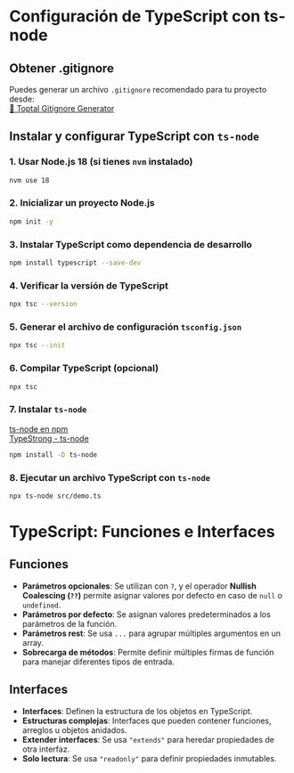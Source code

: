 # Configuración de TypeScript con ts-node

## Obtener .gitignore  
Puedes generar un archivo `.gitignore` recomendado para tu proyecto desde:  
[🔗 Toptal Gitignore Generator](https://www.toptal.com/developers/gitignore)

## Instalar y configurar TypeScript con `ts-node`

### 1. Usar Node.js 18 (si tienes `nvm` instalado)
```sh
nvm use 18
```

### 2. Inicializar un proyecto Node.js
```sh
npm init -y
```

### 3. Instalar TypeScript como dependencia de desarrollo
```sh
npm install typescript --save-dev
```

### 4. Verificar la versión de TypeScript
```sh
npx tsc --version
```

### 5. Generar el archivo de configuración `tsconfig.json`
```sh
npx tsc --init
```

### 6. Compilar TypeScript (opcional)
```sh
npx tsc
```

### 7. Instalar `ts-node`
[ ts-node en npm](https://www.npmjs.com/package/ts-node)  
[ TypeStrong - ts-node](https://typestrong.org/ts-node)  

```sh
npm install -D ts-node
```

### 8. Ejecutar un archivo TypeScript con `ts-node`
```sh
npx ts-node src/demo.ts
```

#  TypeScript: Funciones e Interfaces

##  Funciones

- **Parámetros opcionales**: Se utilizan con `?`, y el operador **Nullish Coalescing (`??`)** permite asignar valores por defecto en caso de `null` o `undefined`.  
- **Parámetros por defecto**: Se asignan valores predeterminados a los parámetros de la función.  
- **Parámetros rest**: Se usa `...` para agrupar múltiples argumentos en un array.  
- **Sobrecarga de métodos**: Permite definir múltiples firmas de función para manejar diferentes tipos de entrada.  

## Interfaces

- **Interfaces**: Definen la estructura de los objetos en TypeScript.  
- **Estructuras complejas**: Interfaces que pueden contener funciones, arreglos u objetos anidados.  
- **Extender interfaces**: Se usa `"extends"` para heredar propiedades de otra interfaz.  
- **Solo lectura**: Se usa `"readonly"` para definir propiedades inmutables.  


